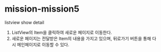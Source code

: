 # mission-mission5
listview show detail  
1. ListView의 Item을 클릭하여 새로운 페이지로 이동한다.  
2. 새로운 페이지는 전달받은 Item의 내용을 가지고 있으며, 뒤로가기 버튼을 통해 다시 메인페이지로 이동할 수 있다.  
